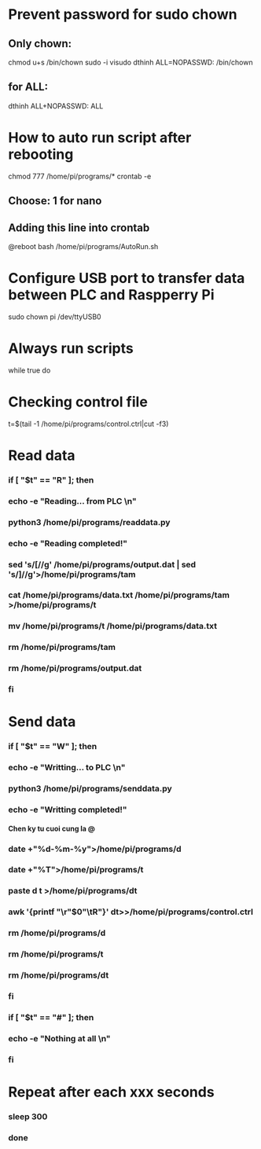 # Prevent password for sudo chown

## Only chown:
chmod u+s /bin/chown
sudo -i
visudo
dthinh ALL=NOPASSWD: /bin/chown

## for ALL:
dthinh ALL+NOPASSWD: ALL

# How to auto run script after rebooting
chmod 777 /home/pi/programs/*
crontab -e

## Choose: 1 for nano
## Adding this line into crontab
@reboot bash /home/pi/programs/AutoRun.sh

# Configure USB port to transfer data between PLC and Raspperry Pi 
sudo chown pi /dev/ttyUSB0

# Always run scripts
while true
do

# Checking control file
t=$(tail -1 /home/pi/programs/control.ctrl|cut -f3)

# Read data
### if [ "$t" == "R" ]; then
### echo -e "Reading... from PLC \n"
### python3 /home/pi/programs/readdata.py
### echo -e "Reading completed!"
### sed 's/\[//g' /home/pi/programs/output.dat | sed 's/\]//g'>/home/pi/programs/tam
### cat /home/pi/programs/data.txt /home/pi/programs/tam >/home/pi/programs/t
### mv /home/pi/programs/t /home/pi/programs/data.txt
### rm /home/pi/programs/tam
### rm /home/pi/programs/output.dat
### fi

# Send data
### if [ "$t" == "W" ]; then
### echo -e "Writting... to PLC \n"
### python3 /home/pi/programs/senddata.py
### echo -e "Writting completed!"
#### Chen ky tu cuoi cung la @
### date +"%d-%m-%y">/home/pi/programs/d
### date +"%T">/home/pi/programs/t
### paste d t >/home/pi/programs/dt
### awk '{printf "\r"$0"\tR"}' dt>>/home/pi/programs/control.ctrl
### rm /home/pi/programs/d
### rm /home/pi/programs/t
### rm /home/pi/programs/dt
### fi

### if [ "$t" == "#" ]; then
### echo -e "Nothing at all \n"
### fi

# Repeat after each xxx seconds
### sleep 300
### done
